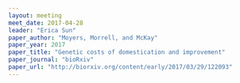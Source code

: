 ```yaml
---
layout: meeting
meet_date: 2017-04-28
leader: "Erica Sun"
paper_author: "Moyers, Morrell, and McKay"
paper_year: 2017
paper_title: "Genetic costs of domestication and improvement"
paper_journal: "bioRxiv"
paper_url: "http://biorxiv.org/content/early/2017/03/29/122093"
---
```

